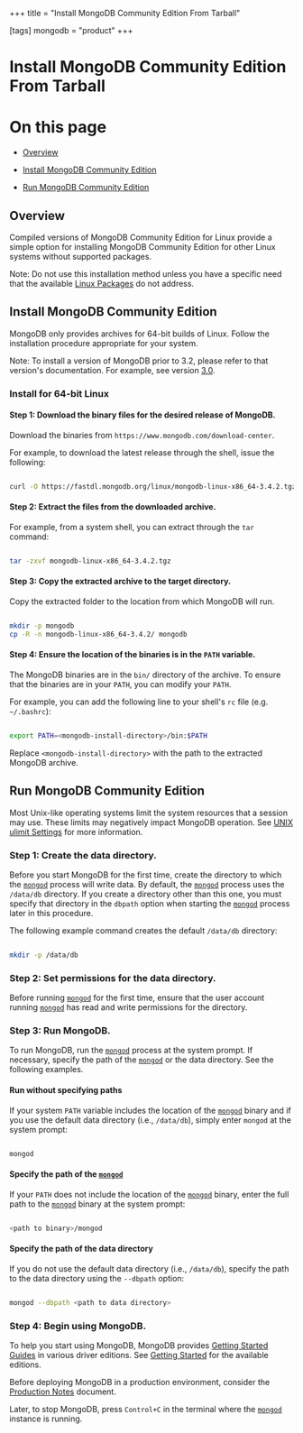 +++
title = "Install MongoDB Community Edition From Tarball"

[tags]
mongodb = "product"
+++
# Install MongoDB Community Edition From Tarball


# On this page

* [Overview](#overview) 

* [Install MongoDB Community Edition](#install-mongodb-community-edition) 

* [Run MongoDB Community Edition](#run-mongodb-community-edition) 


## Overview

Compiled versions of MongoDB Community Edition for Linux provide a simple
option for installing MongoDB Community Edition for other Linux systems without
supported packages.

Note: Do not use this installation method unless you have a specific need that the available [Linux Packages](#recommended-linux-install) do not address. 


## Install MongoDB Community Edition

MongoDB only provides archives for 64-bit builds of Linux. Follow the
installation procedure appropriate for your system.

Note: To install a version of MongoDB prior to 3.2, please refer to that version's documentation. For example, see version [3.0](https://docs.mongodb.com/v3.0/tutorial/install-mongodb-on-linux/). 


### Install for 64-bit Linux


#### Step 1: Download the binary files for the desired release of MongoDB.

Download the binaries from ``https://www.mongodb.com/download-center``.

For example, to download the latest release through the shell, issue
the following:

```sh

curl -O https://fastdl.mongodb.org/linux/mongodb-linux-x86_64-3.4.2.tgz

```


#### Step 2: Extract the files from the downloaded archive.

For example, from a system shell, you can extract through the ``tar`` command:

```sh

tar -zxvf mongodb-linux-x86_64-3.4.2.tgz

```


#### Step 3: Copy the extracted archive to the target directory.

Copy the extracted folder to the location from which MongoDB will run.

```sh

mkdir -p mongodb
cp -R -n mongodb-linux-x86_64-3.4.2/ mongodb

```


#### Step 4: Ensure the location of the binaries is in the ``PATH`` variable.

The MongoDB binaries are in the ``bin/`` directory of the archive. To
ensure that the binaries are in your ``PATH``, you can modify your
``PATH``.

For example, you can add the following line to your shell's
``rc`` file (e.g. ``~/.bashrc``):

```sh

export PATH=<mongodb-install-directory>/bin:$PATH

```

Replace ``<mongodb-install-directory>`` with the path to the extracted
MongoDB archive.


## Run MongoDB Community Edition

Most Unix-like operating systems limit the system resources that a
session may use. These limits may negatively impact MongoDB operation.
See [UNIX ulimit Settings](#) for more information.


### Step 1: Create the data directory.

Before you start MongoDB for the first time, create the directory to
which the [``mongod``](#bin.mongod) process will write data. By default, the
[``mongod``](#bin.mongod) process uses the ``/data/db`` directory. If you create
a directory other than this one, you must specify that directory in the
``dbpath`` option when starting the [``mongod``](#bin.mongod) process
later in this procedure.

The following example command creates the default ``/data/db`` directory:

```sh

mkdir -p /data/db

```


### Step 2: Set permissions for the data directory.

Before running [``mongod``](#bin.mongod) for the first time, ensure that the
user account running [``mongod``](#bin.mongod) has read and write permissions
for the directory.


### Step 3: Run MongoDB.

To run MongoDB, run the [``mongod``](#bin.mongod) process at the system prompt.
If necessary, specify the path of the [``mongod``](#bin.mongod) or the data
directory. See the following examples.


#### Run without specifying paths

If your system ``PATH`` variable includes the location of the
[``mongod``](#bin.mongod) binary and if you use the default data directory
(i.e., ``/data/db``), simply enter ``mongod`` at the system prompt:

```sh

mongod

```


#### Specify the path of the [``mongod``](#bin.mongod)

If your ``PATH`` does not include the location of the
[``mongod``](#bin.mongod) binary, enter the full path to the [``mongod``](#bin.mongod)
binary at the system prompt:

```sh

<path to binary>/mongod

```


#### Specify the path of the data directory

If you do not use the default data directory (i.e., ``/data/db``),
specify the path to the data directory using the ``--dbpath`` option:

```sh

mongod --dbpath <path to data directory>

```


### Step 4: Begin using MongoDB.

To help you start using MongoDB, MongoDB provides [Getting
Started Guides](#getting-started) in various driver editions. See
[Getting Started](#getting-started) for the available editions.

Before deploying MongoDB in a production environment, consider the
[Production Notes](#) document.

Later, to stop MongoDB, press ``Control+C`` in the terminal where the
[``mongod``](#bin.mongod) instance is running.
